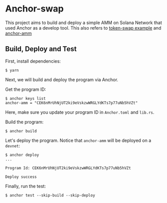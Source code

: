 # Anchor-swap

This project aims to  build and deploy a simple AMM on Solana Network that used Anchor as a develop tool. This also refers to  [token-swap example](https://github.com/solana-labs/solana-program-library/tree/master/token-swap) and [anchor-amm](https://github.com/ironaddicteddog/anchor-amm)

## Build, Deploy and Test

First, install dependencies:

```
$ yarn
```

Next, we will build and deploy the program via Anchor.

Get the program ID:

```
$ anchor keys list
anchor-amm = "CEK6nMrUhNjUT2ki9eVskzwWRGLYdKTs7p77uNb5hVZt"
```

Here, make sure you update your program ID in `Anchor.toml` and `lib.rs`.

Build the program:

```
$ anchor build
```

Let's deploy the program. Notice that `anchor-amm` will be deployed on a  `devnet`:

```
$ anchor deploy
...

Program Id: CEK6nMrUhNjUT2ki9eVskzwWRGLYdKTs7p77uNb5hVZt

Deploy success
```

Finally, run the test:

```
$ anchor test --skip-build --skip-deploy

